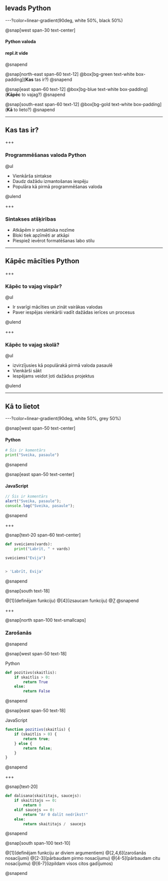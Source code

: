 ## Ievads Python

---?color=linear-gradient(90deg, white 50%, black 50%)

@snap[west span-30 text-center]

#### Python valoda

#### repl.it vide

@snapend

@snap[north-east span-60 text-12]
@box[bg-green text-white box-padding](**Kas** tas ir?)
@snapend

@snap[east span-60 text-12]
@box[bg-blue text-white box-padding](**Kāpēc** to vajag?)
@snapend

@snap[south-east span-60 text-12]
@box[bg-gold text-white box-padding](**Kā** to lieto?)
@snapend

---

## Kas tas ir?

+++

### Programmēšanas valoda Python

@ul

- Vienkārša sintakse
- Daudz dažādu izmantošanas iespēju
- Populāra kā pirmā programmēšanas valoda

@ulend

+++

### Sintakses atšķirības

- Atkāpēm ir sintaktiska nozīme
- Bloki tiek apzīmēti ar atkāpi
- Piespiež ievērot formatēšanas labo stilu

---

## Kāpēc mācīties Python

+++

### Kāpēc to vajag vispār?

@ul

- Ir svarīgi mācīties un zināt vairākas valodas
- Paver iespējas vienkārši vadīt dažādas ierīces un procesus

@ulend

+++

### Kāpēc to vajag skolā?

@ul

- izvirzījusies kā populārakā pirmā valoda pasaulē
- Vienkārši sākt
- Iespējams veidot ļoti dažādus projektus

@ulend

---

## Kā to lietot

---?color=linear-gradient(90deg, white 50%, grey 50%)

@snap[west span-50 text-center]

#### Python

```python
# Šis ir komentārs
print("Sveika, pasaule")
```

@snapend

@snap[east span-50 text-center]

#### JavaScript

```javascript
// Šis ir komentārs
alert("Sveika, pasaule");
console.log("Sveika, pasaule");
```

@snapend

+++

@snap[text-20 span-60 text-center]

```python
def sveiciens(vards):
    print("Labrīt, " + vards)

sveiciens("Evija")


> 'Labrīt, Evija'
```

@snapend

@snap[south text-18]

@[1](definējam funkciju)
@[4](izsaucam funkciju)
@[7](rezultāts)
@snapend

+++

@snap[north span-100 text-smallcaps]
### Zarošanās

@snapend

@snap[west span-50 text-18]

Python

```python
def pozitivs(skaitlis):
    if skaitlis > 0:
        return True
    else:
        return False
```

@snapend

@snap[east span-50 text-18]

JavaScript

```javascript
function pozitivs(skaitlis) {
    if (skaitlis > 0) {
        return true;
    } else {
        return false;
    }
}
```

@snapend

+++

@snap[text-20]

```python
def dalisana(skaititajs, saucejs):
    if skaititajs == 0:
        return 0
    elif saucejs == 0:
        return "Ar 0 dalīt nedrīkst!"
    else:
        return skaititajs /  saucejs
```

@snapend

@snap[south span-100 text-10]

@[1](definējam funkciju ar diviem argumentiem)
@[2,4,6](zarošanās nosacījumi)
@[2-3](pārbaudam pirmo nosacījumu)
@[4-5](pārbaudam citu nosacījumu)
@[6-7](izpildam visos citos gadījumos)

@snapend
